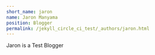 ```yaml
---
short_name: jaron
name: Jaron Manyama
position: Blogger
permalink: /jekyll_circle_ci_test/_authors/jaron.html
---
```

Jaron is a Test Blogger